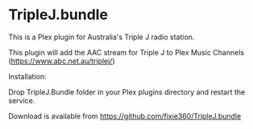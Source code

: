 TripleJ.bundle
===============

This is a Plex plugin for Australia's Triple J radio station.

This plugin will add the AAC stream for Triple J to Plex Music Channels (https://www.abc.net.au/triplej/)

Installation:

Drop TripleJ.Bundle folder in your Plex plugins directory and restart the service.
  
Download is available from https://github.com/fixie360/TripleJ.bundle
